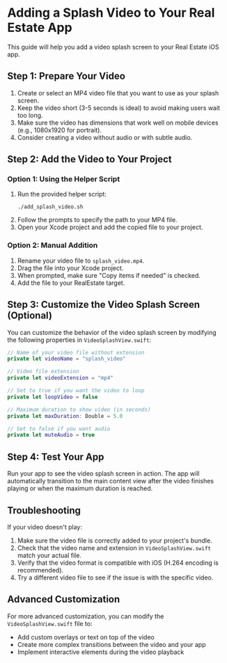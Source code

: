 # Adding a Splash Video to Your Real Estate App

This guide will help you add a video splash screen to your Real Estate iOS app.

## Step 1: Prepare Your Video

1. Create or select an MP4 video file that you want to use as your splash screen.
2. Keep the video short (3-5 seconds is ideal) to avoid making users wait too long.
3. Make sure the video has dimensions that work well on mobile devices (e.g., 1080x1920 for portrait).
4. Consider creating a video without audio or with subtle audio.

## Step 2: Add the Video to Your Project

### Option 1: Using the Helper Script

1. Run the provided helper script:
   ```
   ./add_splash_video.sh
   ```
2. Follow the prompts to specify the path to your MP4 file.
3. Open your Xcode project and add the copied file to your project.

### Option 2: Manual Addition

1. Rename your video file to `splash_video.mp4`.
2. Drag the file into your Xcode project.
3. When prompted, make sure "Copy items if needed" is checked.
4. Add the file to your RealEstate target.

## Step 3: Customize the Video Splash Screen (Optional)

You can customize the behavior of the video splash screen by modifying the following properties in `VideoSplashView.swift`:

```swift
// Name of your video file without extension
private let videoName = "splash_video" 

// Video file extension
private let videoExtension = "mp4"

// Set to true if you want the video to loop
private let loopVideo = false 

// Maximum duration to show video (in seconds)
private let maxDuration: Double = 5.0 

// Set to false if you want audio
private let muteAudio = true 
```

## Step 4: Test Your App

Run your app to see the video splash screen in action. The app will automatically transition to the main content view after the video finishes playing or when the maximum duration is reached.

## Troubleshooting

If your video doesn't play:

1. Make sure the video file is correctly added to your project's bundle.
2. Check that the video name and extension in `VideoSplashView.swift` match your actual file.
3. Verify that the video format is compatible with iOS (H.264 encoding is recommended).
4. Try a different video file to see if the issue is with the specific video.

## Advanced Customization

For more advanced customization, you can modify the `VideoSplashView.swift` file to:

- Add custom overlays or text on top of the video
- Create more complex transitions between the video and your app
- Implement interactive elements during the video playback 